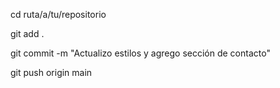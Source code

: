 cd ruta/a/tu/repositorio

git add .

git commit -m "Actualizo estilos y agrego sección de contacto"

git push origin main
